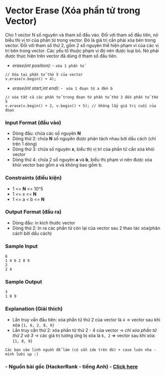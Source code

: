 # Vector Erase (Xóa phần tử trong Vector)

Cho 1 vector N số nguyên và tham số đầu vào. Đối với tham số đầu tiên, nó biểu thị vị trí của phần từ trong vector. Đó là giá trị cần phải xóa bên trong vector. Đối với tham số thứ 2, gồm 2 số nguyên thể hiện phạm vi của các vị trí bên trong vector. Các yếu tố thuộc phạm vi đó nên được loại bỏ. Nó phải được thực hiện trên vector đã dùng ở tham số đầu tiên.

- *erase(int position):* - ` xóa 1 phần tử `
```
// Xóa tại phần tử thứ 5 của vector
v.erase(v.begin() + 4); 
```

- *erase(int start,int end):* - ` xóa 1 đoạn từ a đến b`
```
// xóa tất cả các phần tử trong đoạn từ phần tử thứ 3 đến phần tử thứ 5
v.erase(v.begin() + 2, v.begin() + 5); // không lấy giá trị cuối của đoạn
```

### Input Format (đầu vào)

  - Dòng đầu: chứa các số nguyên **N**
  - Dòng thứ 2: chứa **N** số nguyên được phân tách nhau bới dấu cách (chỉ trên 1 dòng)
  - Dòng thứ 3: chứa số nguyên **x**, biểu thị vị trí của phần tử cần xóa khỏi vector
  - Dòng thứ 4: chứa 2 số nguyên **a** và **b**, biểu thị phạm vi nên được xóa khỏi vector bao gồm a và không bao gồm b.

### Constraints (điều kiện)

  - 1 <= **N** <= 10^5
  - 1 <= x <= **N**
  - 1 <= a < b <= **N**
### Output Format (đầu ra)

  - Dòng đầu: in kích thước vector
  - Dòng thứ 2: In ra các phần tử còn lại của vector sau 2 thao tác xóa(phân cách bởi dấu cách)

### Sample Input
```
6
1 4 6 2 8 9
2
2 4
```

### Sample Output
```
3
1 8 9
```
### Explanation (Giải thích)

  - Lần truy vấn đầu tiên: xóa phần tử thứ 2 của vector là `4` -> vector sau khi xóa `{1, 6, 2, 8, 9}`
  - Lần truy cần thứ 2: xóa phần tử thứ 2 - 4 của vector -> *chỉ xóa phần tử thứ 2 và 3* -> các giá trị tương ứng bị xóa là `6, 2` => vector sau khi xóa: `{1, 8, 9}`

`Các bạn vào linh nguồn để làm (có sẵn ide trên đó) + case luôn nha - mình lười up :)`
### - Nguồn bài gốc (HackerRank - tiếng Anh) - [Click here](https://www.hackerrank.com/challenges/vector-erase)